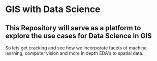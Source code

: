 # GIS with Data Science
## This Repository will serve as a platform to explore the use cases for Data Science in GIS

So lets get cracking and see how we incorporate facets of machine learning, computer vision and more in depth EDA's to spatial data.

